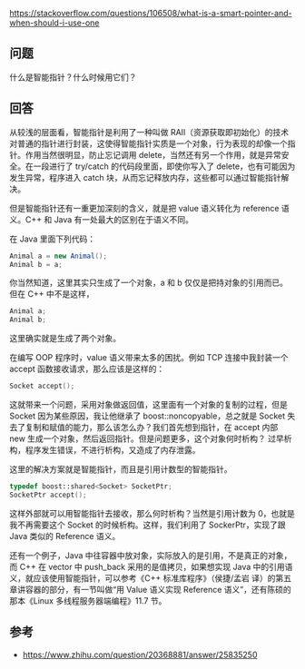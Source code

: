 <https://stackoverflow.com/questions/106508/what-is-a-smart-pointer-and-when-should-i-use-one>

## 问题

什么是智能指针？什么时候用它们？

## 回答

从较浅的层面看，智能指针是利用了一种叫做 RAII（资源获取即初始化）的技术对普通的指针进行封装，这使得智能指针实质是一个对象，行为表现的却像一个指针。作用当然很明显，防止忘记调用 delete，当然还有另一个作用，就是异常安全。在一段进行了 try/catch 的代码段里面，即使你写入了 delete，也有可能因为发生异常，程序进入 catch 块，从而忘记释放内存，这些都可以通过智能指针解决。

但是智能指针还有一重更加深刻的含义，就是把 value 语义转化为 reference 语义。C++ 和 Java 有一处最大的区别在于语义不同。

在 Java 里面下列代码：

```java
Animal a = new Animal();
Animal b = a;
```

你当然知道，这里其实只生成了一个对象，a 和 b 仅仅是把持对象的引用而已。但在 C++ 中不是这样，

```c++
Animal a;
Animal b;
```

这里确实就是生成了两个对象。

在编写 OOP 程序时，value 语义带来太多的困扰。例如 TCP 连接中我封装一个 accept 函数接收请求，那么应该是这样的：

```c++
Socket accept();
```

这就带来一个问题，采用对象做返回值，这里面有一个对象的复制的过程，但是 Socket 因为某些原因，我让他继承了 boost::noncopyable，总之就是 Socket 失去了复制和赋值的能力，那么该怎么办？我们首先想到指针，在 accept 内部 new 生成一个对象，然后返回指针。但是问题更多，这个对象何时析构？ 过早析构，程序发生错误，不进行析构，又造成了内存泄露。

这里的解决方案就是智能指针，而且是引用计数型的智能指针。

```c++
typedef boost::shared<Socket> SocketPtr;
SocketPtr accept();
```

这样外部就可以用智能指针去接收，那么何时析构？当然是引用计数为 0，也就是我不再需要这个 Socket 的时候析构。这样，我们利用了 SockerPtr，实现了跟 Java 类似的 Reference 语义。

还有一个例子，Java 中往容器中放对象，实际放入的是引用，不是真正的对象，而 C++ 在 vector 中 push_back 采用的是值拷贝，如果想实现 Java 中的引用语义，就应该使用智能指针，可以参考《C++ 标准库程序》（侯捷/孟岩 译）的第五章讲容器的部分，有一节叫做“用 Value 语义实现 Reference 语义”，还有陈硕的那本《Linux 多线程服务器端编程》11.7 节。




## 参考

- <https://www.zhihu.com/question/20368881/answer/25835250>
